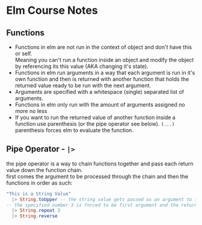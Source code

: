 # Elm Course Notes

## Functions
* Functions in elm are not run in the context of object and don't have this or self.
<br> Meaning you can't run a function inside an object and modify the object by referencing its this value
(AKA changing it's state).
* Functions in elm run arguments in a way that each argument is run in it's own function and then is returned with another function that holds the returned value ready to be run with the next argument.
* Arguments are specified with a whitespace (single) separated list of arguments.
* Functions in elm only run with the amount of arguments assigned no more no less
* If you want to run the returned value of another function inside a function use parenthesis (or the pipe operator see below). `(...)` parenthesis forces elm to evaluate the function.

## Pipe Operator - `|>`
the pipe operator is a way to chain functions together and pass each return value down the function chain.<br>
first comes the argument to be processed through the chain and then the functions in order as such:

``` Elm
"This is a String Value"
  |> String.toUpper -- the string value gets passed as an argument to the toUpper function
-- the specified number 3 is forced to be first argument and the returned value of the last function gets passed as second argument.
  |> String.repeat 3
  |> String.reverse
```
